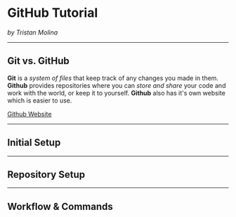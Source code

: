 # GitHub Tutorial

_by Tristan Molina_

---
## Git vs. GitHub
**Git** is a _system of files_ that keep track of any changes you made in them. **Github** provides repositories where you can _store and share_ your code and work with the world, or keep it to yourself. **Github** also has it's own website which is easier to use.

[Github Website](http://www.github.com)


---
## Initial Setup



---
## Repository Setup



---
## Workflow & Commands